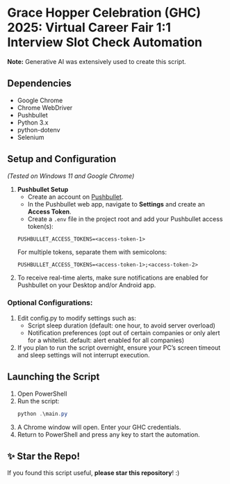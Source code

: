 # Grace Hopper Celebration (GHC) 2025: Virtual Career Fair 1:1 Interview Slot Check Automation

**Note:** Generative AI was extensively used to create this script.

## Dependencies
- Google Chrome
- Chrome WebDriver
- Pushbullet
- Python 3.x
- python-dotenv
- Selenium

## Setup and Configuration
*(Tested on Windows 11 and Google Chrome)*
1. **Pushbullet Setup** 
	- Create an account on [Pushbullet](https://www.pushbullet.com/).  
	- In the Pushbullet web app, navigate to **Settings** and create an **Access Token**.  
	- Create a `.env` file in the project root and add your Pushbullet access token(s):
	```env
	PUSHBULLET_ACCESS_TOKENS=<access-token-1>
	```
	For multiple tokens, separate them with semicolons:
	```env
	PUSHBULLET_ACCESS_TOKENS=<access-token-1>;<access-token-2>
	```
2. To receive real-time alerts, make sure notifications are enabled for Pushbullet on your Desktop and/or Android app.

### Optional Configurations:
1. Edit config.py to modify settings such as:
	- Script sleep duration (default: one hour, to avoid server overload)
	- Notification preferences (opt out of certain companies or only alert for a whitelist. default: alert enabled for all companies)
2. If you plan to run the script overnight, ensure your PC’s screen timeout and sleep settings will not interrupt execution.

## Launching the Script
1. Open PowerShell
2. Run the script:
	```powershell
	python .\main.py
	```
3. A Chrome window will open. Enter your GHC credentials.
4. Return to PowerShell and press any key to start the automation.

## ✨ Star the Repo!
If you found this script useful, **please star this repository**! :)